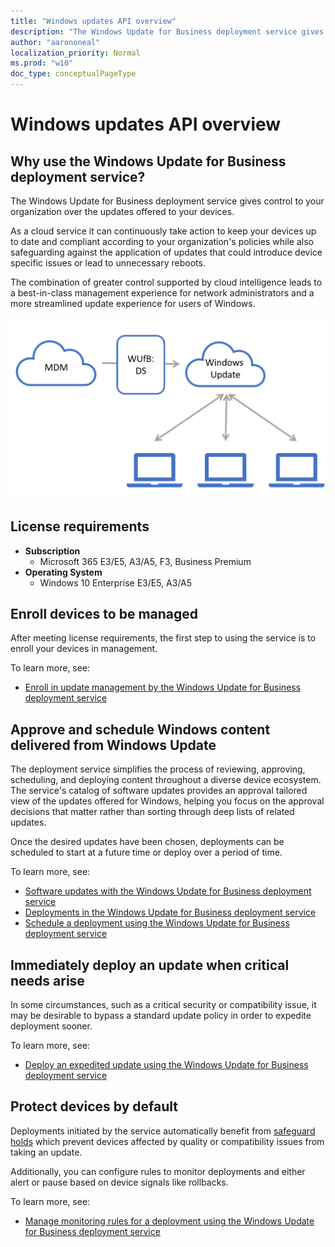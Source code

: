 ```yaml
---
title: "Windows updates API overview"
description: "The Windows Update for Business deployment service gives control to your organization over the updates offered to your devices."
author: "aarononeal"
localization_priority: Normal
ms.prod: "w10"
doc_type: conceptualPageType
---
```


# Windows updates API overview

## Why use the Windows Update for Business deployment service?

The Windows Update for Business deployment service gives control to your organization over the updates offered to your devices.

As a cloud service it can continuously take action to keep your devices up to date and compliant according to your organization's policies while also safeguarding against the application of updates that could introduce device specific issues or lead to unnecessary reboots.

The combination of greater control supported by cloud intelligence leads to a best-in-class management experience for network administrators and a more streamlined update experience for users of Windows.

![WUfB: ds overview](images/windowsupdates-wufbds.png)

## License requirements

* **Subscription**
  * Microsoft 365 E3/E5, A3/A5, F3, Business Premium
* **Operating System**
  * Windows 10 Enterprise E3/E5, A3/A5

## Enroll devices to be managed

After meeting license requirements, the first step to using the service is to enroll your devices in management.

To learn more, see:
* [Enroll in update management by the Windows Update for Business deployment service](windowsupdates-enroll.md)

## Approve and schedule Windows content delivered from Windows Update

The deployment service simplifies the process of reviewing, approving, scheduling, and deploying content throughout a diverse device ecosystem. The service's catalog of software updates provides an approval tailored view of the updates offered for Windows, helping you focus on the approval decisions that matter rather than sorting through deep lists of related updates.

Once the desired updates have been chosen, deployments can be scheduled to start at a future time or deploy over a period of time.

To learn more, see:
* [Software updates with the Windows Update for Business deployment service](windowsupdates-software-updates.md)
* [Deployments in the Windows Update for Business deployment service](windowsupdates-deployments.md)
* [Schedule a deployment using the Windows Update for Business deployment service](windowsupdates-schedule-deployment.md)

## Immediately deploy an update when critical needs arise

In some circumstances, such as a critical security or compatibility issue, it may be desirable to bypass a standard update policy in order to expedite deployment sooner.

To learn more, see:
* [Deploy an expedited update using the Windows Update for Business deployment service](windowsupdates-deploy-expedited-update.md)

## Protect devices by default

Deployments initiated by the service automatically benefit from [safeguard holds](https://docs.microsoft.com/en-us/windows/deployment/update/safeguard-holds) which prevent devices affected by quality or compatibility issues from taking an update.

Additionally, you can configure rules to monitor deployments and either alert or pause based on device signals like rollbacks.

To learn more, see:
* [Manage monitoring rules for a deployment using the Windows Update for Business deployment service](windowsupdates-manage-monitoring-rules.md)